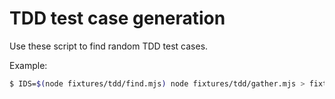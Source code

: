 # TDD test case generation

Use these script to find random TDD test cases.

Example:

```bash
$ IDS=$(node fixtures/tdd/find.mjs) node fixtures/tdd/gather.mjs > fixtures/tdd/advanced.json
```
